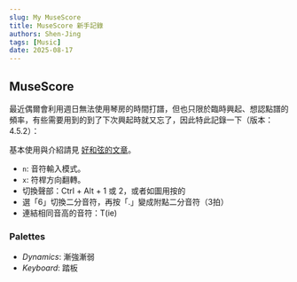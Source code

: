 ```yaml
---
slug: My MuseScore
title: MuseScore 新手記錄
authors: Shen-Jing
tags: [Music]
date: 2025-08-17
---
```


## MuseScore

最近偶爾會利用週日無法使用琴房的時間打譜，但也只限於臨時興起、想認點譜的頻率，有些需要用到的到了下次興起時就又忘了，因此特此記錄一下（版本：4.5.2）：

基本使用與介紹請見 [好和弦的文章](https://nicechord.com/post/musescore-basics/)。

- `n`: 音符輸入模式。
- `x`: 符桿方向翻轉。
- 切換聲部：Ctrl + Alt + 1 或 2，或者如圖用按的
- 選「6」切換二分音符，再按「.」變成附點二分音符（3拍）
- 連結相同音高的音符：T(ie)

### Palettes

- *Dynamics*: 漸強漸弱
- *Keyboard*: 踏板
